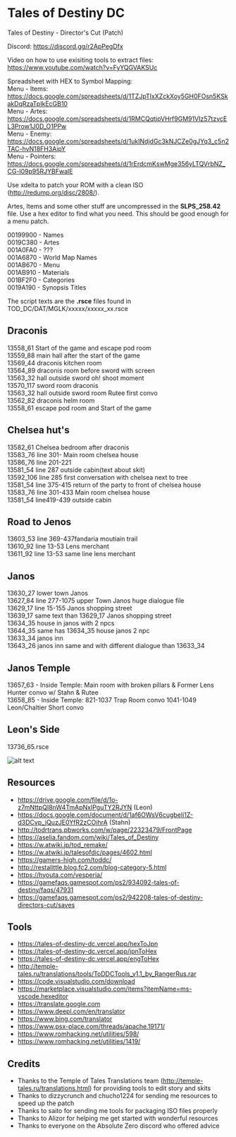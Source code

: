 # Tales of Destiny DC
Tales of Destiny - Director's Cut (Patch)

Discord: 
https://discord.gg/r2ApPegDfx 

Video on how to use exisiting tools to extract files:  
https://www.youtube.com/watch?v=FyYQGVAKSUc  

Spreadsheet with HEX to Symbol Mapping:  
Menu - Items: https://docs.google.com/spreadsheets/d/1TZJpTIxXZckXoy5GH0FOsn5KSkakDqRzaTpIkEcGB10  
Menu - Artes: https://docs.google.com/spreadsheets/d/1RMCQqtipVHrf9GM91VIz57tzvcEL3Prow1J0D_O1PPw  
Menu - Enemy: https://docs.google.com/spreadsheets/d/1ukINdjdGc3kNJCZe0gJYq3_c5n2TAC-hvN18FH3AipY  
Menu - Pointers: https://docs.google.com/spreadsheets/d/1rErdcmKswMge356yLTQVrbNZ_CG-l09p95RJYBFwalE  

Use xdelta to patch your ROM with a clean ISO (http://redump.org/disc/2808/).  

Artes, Items and some other stuff are uncompressed in the **SLPS_258.42** file.  Use a hex editor to find what you need.  This should be good enough for a menu patch.  

00199900 - Names  
0019C380 - Artes  
001A0FA0 - ???  
001A6870 - World Map Names  
001AB670 - Menu  
001AB910 - Materials  
001BF2F0 - Categories  
0019A190 - Synopsis Titles  

The script texts are the **.rsce** files found in TOD_DC/DAT/MGLK/xxxxx/xxxxx_xx.rsce  

## Draconis
13558_61  Start of the game and escape pod room  
13559_88  main hall after the start of the game  
13569_44  draconis kitchen room  
13564_89  draconis room before sword with screen  
13563_32 hall outside sword oh! shoot moment  
13570_117 sword room draconis  
13563_32 hall outside sword room Rutee first convo  
13562_82 draconis helm room  
13558_61  escape pod room and Start of the game  

## Chelsea hut's
13582_61 Chelsea bedroom after draconis  
13583_76  line 301- Main room chelsea house  
13586_76 line 201-221  
13581_54 line 287  outside cabin(text about skit)  
13592_106 line 285 first conversation with chelsea next to tree  
13581_54 line 375-415 return of the party to front of chelsea house  
13583_76 line 301-433 Main room chelsea house  
13581_54 line419-439 outside cabin  

## Road to Jenos
13603_53 line 369-437fandaria moutiain trail  
13610_92 line 13-53 Lens merchant  
13611_92 line 13-53 same line lens merchant  

## Janos
13630_27  lower town Janos  
13627_84  line 277-1075 upper Town Janos huge dialogue file  
13629_17  line 15-155 Janos shopping street  
13639_17  same text than 13629_17 Janos shopping street  
13634_35 house in janos with 2 npcs  
13644_35 same has 13634_35 house janos 2 npc  
13633_34 janos inn  
13643_26 janos inn same and with different dialogue than 13633_34  

## Janos Temple
13657_63 - Inside Temple: Main room with broken pillars & Former Lens Hunter convo w/ Stahn & Rutee  
13658_85 - Inside Temple: 821-1037 Trap Room convo 1041-1049 Leon/Chaltier Short convo  

## Leon's Side
13736_65.rsce  

![alt text](https://raw.githubusercontent.com/pnvnd/Tales-of-Destiny-DC/master/menu_patch.png "Sample menu patch.")


## Resources
- https://drive.google.com/file/d/1o-z7mNttpQI8nW4TmApNxIPguTY2RJYN (Leon)
- https://docs.google.com/document/d/1af6OWsV6cugbeIi1Z-d3DCvp_jQuzJE0YfR2zCOihrA (Stahn)
- http://todrtrans.pbworks.com/w/page/22323479/FrontPage
- https://aselia.fandom.com/wiki/Tales_of_Destiny
- https://w.atwiki.jp/tod_remake/
- https://w.atwiki.jp/talesofdic/pages/4602.html
- https://gamers-high.com/toddc/
- http://restalittle.blog.fc2.com/blog-category-5.html
- https://hyouta.com/vesperia/
- https://gamefaqs.gamespot.com/ps2/934092-tales-of-destiny/faqs/47931
- https://gamefaqs.gamespot.com/ps2/942208-tales-of-destiny-directors-cut/saves

## Tools
- https://tales-of-destiny-dc.vercel.app/hexToJpn
- https://tales-of-destiny-dc.vercel.app/jpnToHex
- https://tales-of-destiny-dc.vercel.app/engToHex
- http://temple-tales.ru/translations/tools/ToDDCTools_v1.1_by_RangerRus.rar
- https://code.visualstudio.com/download
- https://marketplace.visualstudio.com/items?itemName=ms-vscode.hexeditor
- https://translate.google.com
- https://www.deepl.com/en/translator
- https://www.bing.com/translator
- https://www.psx-place.com/threads/apache.19171/
- https://www.romhacking.net/utilities/598/
- https://www.romhacking.net/utilities/1419/

## Credits
- Thanks to the Temple of Tales Translations team (http://temple-tales.ru/translations.html) for providing tools to edit story and skits
- Thanks to dizzycrunch and chucho1224 for sending me resources to speed up the patch
- Thanks to saito for sending me tools for packaging ISO files properly
- Thanks to Alizor for helping me get started with wonderful resources
- Thanks to everyone on the Absolute Zero discord who offered advice
